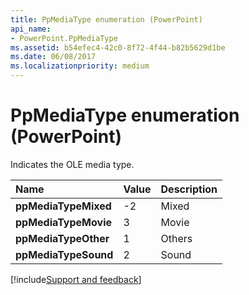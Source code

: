 ```yaml
---
title: PpMediaType enumeration (PowerPoint)
api_name:
- PowerPoint.PpMediaType
ms.assetid: b54efec4-42c0-8f72-4f44-b82b5629d1be
ms.date: 06/08/2017
ms.localizationpriority: medium
---
```



# PpMediaType enumeration (PowerPoint)

Indicates the OLE media type.



|Name|Value|Description|
|:-----|:-----|:-----|
|**ppMediaTypeMixed**|-2|Mixed|
|**ppMediaTypeMovie**|3|Movie|
|**ppMediaTypeOther**|1|Others|
|**ppMediaTypeSound**|2|Sound|

[!include[Support and feedback](~/includes/feedback-boilerplate.md)]